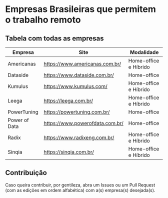 # Empresas Brasileiras que permitem o trabalho remoto


## Tabela com todas as empresas

| Empresa         | Site                            | Modalidade            | 
| -------         | ---                             | ---                   |
| Americanas      | https://www.americanas.com.br/  | Home-office e Híbrido |
| Dataside        | https://www.dataside.com.br/    | Home-office           |
| Kumulus         | https://www.kumulus.com/        | Home-office e Híbrido |
| Leega           | https://leega.com.br/           | Home-office e Híbrido |
| PowerTuning     | https://powertuning.com.br/     | Home-office           |
| Power of Data   | https://www.powerofdata.com.br/ | Home-office           |
| Radix           | https://www.radixeng.com.br/    | Home-office e Híbrido |
| Sinqia          | https://sinqia.com.br/          | Home-office e Híbrido |


## Contribuição

Caso queira contribuir, por gentileza, abra um Issues ou um Pull Request (com as edições em ordem alfabética) com a(s) empresa(s) desejada(s).
